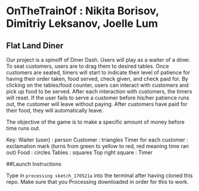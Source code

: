 # OnTheTrainOf : Nikita Borisov, Dimitriy Leksanov, Joelle Lum
## Flat Land Diner

Our project is a spinoff of Diner Dash. Users will play as a waiter of a diner. To seat customers, users are to drag them to desired tables. Once customers are seated, timers will start to indicate their level of patience for having their order taken, food served, check given, and check paid for. By clicking on the tables/food counter, users can interact with customers and pick up food to be served. After each interaction with customers, the timers will reset. If the user fails to serve a customer before his/her patience runs out, the customer will leave without paying.  After customers have paid for their food, they will automatically leave.

The objective of the game is to make a specific amount of money before time runs out. 

Key:
Waiter (user) : person
Customer : triangles
Timer for each customer : exclamation mark (turns from green to yellow to red, red meaning time ran out)
Food : circles
Tables : squares
Top right square : Timer

##Launch Instructions

Type in `processing sketch_170521a` into the terminal after having cloned this repo. Make sure that you Processing downloaded in order for this to work.
